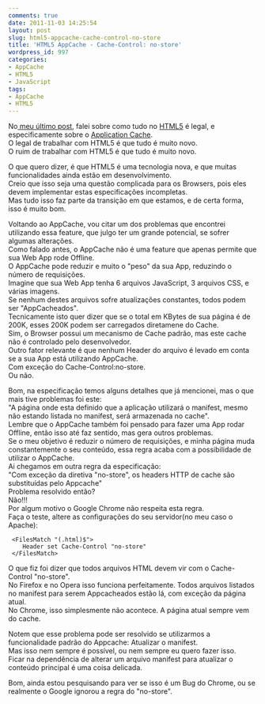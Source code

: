```yaml
---
comments: true
date: 2011-11-03 14:25:54
layout: post
slug: html5-appcache-cache-control-no-store
title: 'HTML5 AppCache - Cache-Control: no-store'
wordpress_id: 997
categories:
- AppCache
- HTML5
- JavaScript
tags:
- AppCache
- HTML5
---
```


No[ meu último post](http://jaydson.org/html5-application-cache), falei sobre como tudo no [HTML5](http://www.w3.org/TR/html5/) é legal, e especificamente sobre o [Application Cache](http://www.whatwg.org/specs/web-apps/current-work/multipage/offline.html).  
O legal de trabalhar com HTML5 é que tudo é muito novo.  
O ruim de trabalhar com HTML5 é que tudo é muito novo.  

O que quero dizer, é que HTML5 é uma tecnologia nova, e que muitas funcionalidades ainda estão em desenvolvimento.  
Creio que isso seja uma questão complicada para os Browsers, pois eles devem implementar estas especificações incompletas.  
Mas tudo isso faz parte da transição em que estamos, e de certa forma, isso é muito bom.  

Voltando ao AppCache, vou citar um dos problemas que encontrei utilizando essa feature, que julgo ter um grande potencial, se sofrer algumas alterações.  
Como falado antes, o AppCache não é uma feature que apenas permite que sua Web App rode Offline.  
O AppCache pode reduzir e muito o "peso" da sua App, reduzindo o número de requisições.  
Imagine que sua Web App tenha 6 arquivos JavaScript, 3 arquivos CSS, e várias imagens.  
Se nenhum destes arquivos sofre atualizações constantes, todos podem ser "AppCacheados".  
Tecnicamente isto quer dizer que se o total em KBytes de sua página é de 200K, esses 200K podem ser carregados diretamene do Cache.  
Sim, o Browser possui um mecanismo de Cache padrão, mas este cache não é controlado pelo desenvolvedor.  
Outro fator relevante é que nenhum Header do arquivo é levado em conta se a sua App está utilizando AppCache.  
Com exceção do Cache-Control:no-store.  
Ou não.  

Bom, na especificação temos alguns detalhes que já mencionei, mas o que mais tive problemas foi este:  
"A página onde esta definido que a aplicação utilizará o manifest, mesmo não estando listada no manifest, será armazenada no cache".  
Lembre que o AppCache também foi pensado para fazer uma App rodar Offline, então isso até faz sentido, mas gera outros problemas.  
Se o meu objetivo é reduzir o número de requisições, e minha página muda constantemente o seu conteúdo, essa regra acaba com a possibilidade de utilizar o AppCache.  
Ai chegamos em outra regra da especificação:  
"Com exceção da diretiva "no-store", os headers HTTP de cache são substituídas pelo Appcache"  
Problema resolvido então?  
Não!!!  
Por algum motivo o Google Chrome não respeita esta regra.  
Faça o teste, altere as configurações do seu servidor(no meu caso o Apache):  

	 <FilesMatch "(.html)$">
	 	Header set Cache-Control "no-store"
	 </FilesMatch>

O que fiz foi dizer que todos arquivos HTML devem vir com o Cache-Control "no-store".  
No Firefox e no Opera isso funciona perfeitamente. Todos arquivos listados no manifest para serem Appcacheados estão lá, com exceção da página atual.  
No Chrome, isso simplesmente não acontece. A página atual sempre vem do cache.  

Notem que esse problema pode ser resolvido se utilizarmos a funcionalidade padrão do Appcache: Atualizar o manifest.  
Mas isso nem sempre é possível, ou nem sempre eu quero fazer isso.  
Ficar na dependência de alterar um arquivo manifest para atualizar o conteúdo principal é uma coisa delicada.  

Bom, ainda estou pesquisando para ver se isso é um Bug do Chrome, ou se realmente o Google ignorou a regra do "no-store".  
